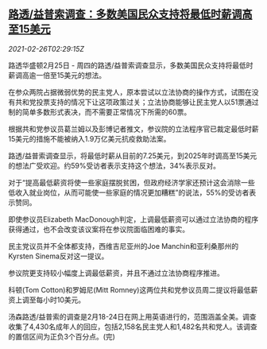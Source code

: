 <!--1614307997000-->
[路透/益普索调查：多数美国民众支持将最低时薪调高至15美元](https://cn.reuters.com/article/poll-us-wage-rise-0226-idCNKBS2AQ07M)
------

<div><i>2021-02-26T02:29:15Z</i></div><p>路透华盛顿2月25日 - 周四的路透/益普索调查显示，多数美国民众支持将最低时薪调高逾一倍至15美元的想法。</p><p>在参众两院占据微弱优势的民主党人，原本尝试以立法协商的操作方式，试图在没有共和党投票支持的情况下让这项政策过关；立法协商能够让民主党人以51票通过制的简单多数形式表决，而不需要正常情况下所需的60票。</p><p>根据共和党参议员葛兰姆以及彭博记者推文，参议院的立法程序官已裁定最低时薪15美元的措施不能被纳入1.9万亿美元抗疫救助法案。</p><p>路透/益普索调查显示，将最低时薪从目前的7.25美元，到2025年时调高至15美元的想法广受欢迎。约59%受访者表示支持这个想法，34%表示反对。</p><p>对于“提高最低薪资将使一些家庭摆脱贫困，但政府经济学家还预计这会消除一些低收入就业岗位，从而可能使一些家庭的情况更加糟糕”的说法，55%的受访者表示赞同。</p><p>即使参议员Elizabeth MacDonough判定，上调最低薪资可以通过立法协商的程序获得通过，也不会改变该议案将在参议院面临困难的事实。</p><p>民主党议员并不全体都支持，西维吉尼亚州的Joe Manchin和亚利桑那州的Kyrsten Sinema反对这一提议。</p><p>参议院更支持较小幅度上调最低薪资，并且不通过立法协商程序推进。</p><p>科顿(Tom Cotton)和罗姆尼(Mitt Romney)这两位共和党参议员周二提议将最低薪资上调至每小时10美元。</p><p>汤森路透/益普索的调查是2月18-24日在网上用英语进行的，范围涵盖全美。调查收集了4,430名成年人的回应，包括2,158名民主党人和1,482名共和党人。该调查的置信区间为正负3个百分点。(完)</p>
